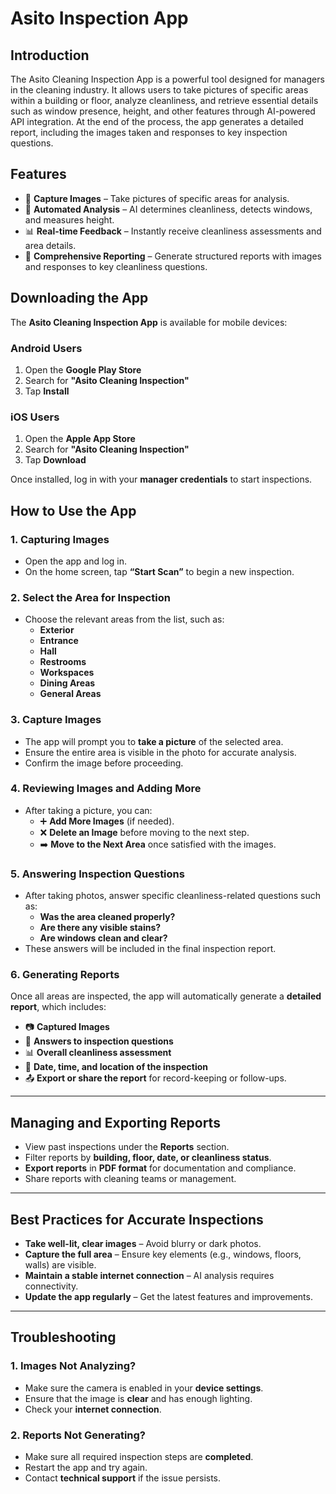# Asito Inspection App
## Introduction
The Asito Cleaning Inspection App is a powerful tool designed for managers in the cleaning industry. It allows users to take pictures of specific areas within a building or floor, analyze cleanliness, and retrieve essential details such as window presence, height, and other features through AI-powered API integration. At the end of the process, the app generates a detailed report, including the images taken and responses to key inspection questions.

## **Features**  
- 📸 **Capture Images** – Take pictures of specific areas for analysis.  
- 🧹 **Automated Analysis** – AI determines cleanliness, detects windows, and measures height.  
- 📊 **Real-time Feedback** – Instantly receive cleanliness assessments and area details.  
- 📝 **Comprehensive Reporting** – Generate structured reports with images and responses to key cleanliness questions.  

## **Downloading the App**  

The **Asito Cleaning Inspection App** is available for mobile devices:  

### **Android Users**  
1. Open the **Google Play Store**  
2. Search for **"Asito Cleaning Inspection"**  
3. Tap **Install**  

### **iOS Users**  
1. Open the **Apple App Store**  
2. Search for **"Asito Cleaning Inspection"**  
3. Tap **Download**  

Once installed, log in with your **manager credentials** to start inspections.  

## **How to Use the App**  
### **1. Capturing Images**  
- Open the app and log in.  
- On the home screen, tap **“Start Scan”** to begin a new inspection.  

### **2. Select the Area for Inspection**  
- Choose the relevant areas from the list, such as:  
  - **Exterior**  
  - **Entrance**  
  - **Hall**  
  - **Restrooms**  
  - **Workspaces**  
  - **Dining Areas**  
  - **General Areas**  

### **3. Capture Images**  
- The app will prompt you to **take a picture** of the selected area.  
- Ensure the entire area is visible in the photo for accurate analysis.  
- Confirm the image before proceeding.  

### **4. Reviewing Images and Adding More**  
- After taking a picture, you can:  
  - ➕ **Add More Images** (if needed).  
  - ❌ **Delete an Image** before moving to the next step.  
  - ➡️ **Move to the Next Area** once satisfied with the images.
 
### **5. Answering Inspection Questions**  
- After taking photos, answer specific cleanliness-related questions such as:  
  - **Was the area cleaned properly?**  
  - **Are there any visible stains?**  
  - **Are windows clean and clear?**  
- These answers will be included in the final inspection report.  

### **6. Generating Reports**  
Once all areas are inspected, the app will automatically generate a **detailed report**, which includes:  
- 📷 **Captured Images**  
- 📝 **Answers to inspection questions**  
- 📊 **Overall cleanliness assessment**  
- 📍 **Date, time, and location of the inspection**  
- 📤 **Export or share the report** for record-keeping or follow-ups.  

---

## **Managing and Exporting Reports**  
- View past inspections under the **Reports** section.  
- Filter reports by **building, floor, date, or cleanliness status**.  
- **Export reports** in **PDF format** for documentation and compliance.  
- Share reports with cleaning teams or management.  

---

## **Best Practices for Accurate Inspections**  
- **Take well-lit, clear images** – Avoid blurry or dark photos.  
- **Capture the full area** – Ensure key elements (e.g., windows, floors, walls) are visible.  
- **Maintain a stable internet connection** – AI analysis requires connectivity.  
- **Update the app regularly** – Get the latest features and improvements.  

---
## **Troubleshooting**  
### **1. Images Not Analyzing?**  
- Make sure the camera is enabled in your **device settings**.  
- Ensure that the image is **clear** and has enough lighting.  
- Check your **internet connection**.  

### **2. Reports Not Generating?**  
- Make sure all required inspection steps are **completed**.  
- Restart the app and try again.  
- Contact **technical support** if the issue persists. 
